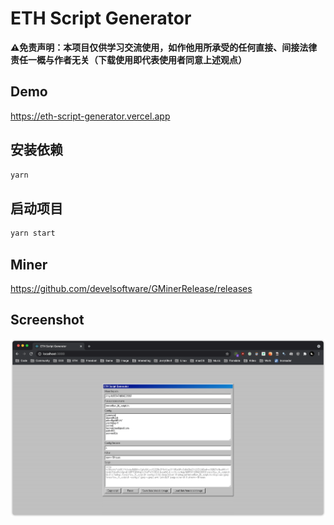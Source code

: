 # ETH Script Generator

**⚠️免责声明：本项目仅供学习交流使用，如作他用所承受的任何直接、间接法律责任一概与作者无关（下载使用即代表使用者同意上述观点）**

## Demo

https://eth-script-generator.vercel.app

## 安装依赖

```bash
yarn
```

## 启动项目

```bash
yarn start
```

## Miner

https://github.com/develsoftware/GMinerRelease/releases

## Screenshot

![screenshot](screenshot/screenshot.png)
